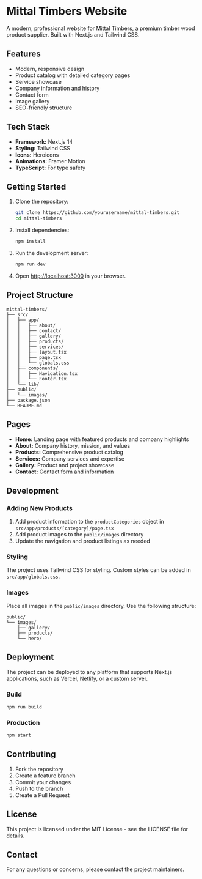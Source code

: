 # Mittal Timbers Website

A modern, professional website for Mittal Timbers, a premium timber wood product supplier. Built with Next.js and Tailwind CSS.

## Features

- Modern, responsive design
- Product catalog with detailed category pages
- Service showcase
- Company information and history
- Contact form
- Image gallery
- SEO-friendly structure

## Tech Stack

- **Framework:** Next.js 14
- **Styling:** Tailwind CSS
- **Icons:** Heroicons
- **Animations:** Framer Motion
- **TypeScript:** For type safety

## Getting Started

1. Clone the repository:
   ```bash
   git clone https://github.com/yourusername/mittal-timbers.git
   cd mittal-timbers
   ```

2. Install dependencies:
   ```bash
   npm install
   ```

3. Run the development server:
   ```bash
   npm run dev
   ```

4. Open [http://localhost:3000](http://localhost:3000) in your browser.

## Project Structure

```
mittal-timbers/
├── src/
│   ├── app/
│   │   ├── about/
│   │   ├── contact/
│   │   ├── gallery/
│   │   ├── products/
│   │   ├── services/
│   │   ├── layout.tsx
│   │   ├── page.tsx
│   │   └── globals.css
│   ├── components/
│   │   ├── Navigation.tsx
│   │   └── Footer.tsx
│   └── lib/
├── public/
│   └── images/
├── package.json
└── README.md
```

## Pages

- **Home:** Landing page with featured products and company highlights
- **About:** Company history, mission, and values
- **Products:** Comprehensive product catalog
- **Services:** Company services and expertise
- **Gallery:** Product and project showcase
- **Contact:** Contact form and information

## Development

### Adding New Products

1. Add product information to the `productCategories` object in `src/app/products/[category]/page.tsx`
2. Add product images to the `public/images` directory
3. Update the navigation and product listings as needed

### Styling

The project uses Tailwind CSS for styling. Custom styles can be added in `src/app/globals.css`.

### Images

Place all images in the `public/images` directory. Use the following structure:

```
public/
└── images/
    ├── gallery/
    ├── products/
    └── hero/
```

## Deployment

The project can be deployed to any platform that supports Next.js applications, such as Vercel, Netlify, or a custom server.

### Build

```bash
npm run build
```

### Production

```bash
npm start
```

## Contributing

1. Fork the repository
2. Create a feature branch
3. Commit your changes
4. Push to the branch
5. Create a Pull Request

## License

This project is licensed under the MIT License - see the LICENSE file for details.

## Contact

For any questions or concerns, please contact the project maintainers.
